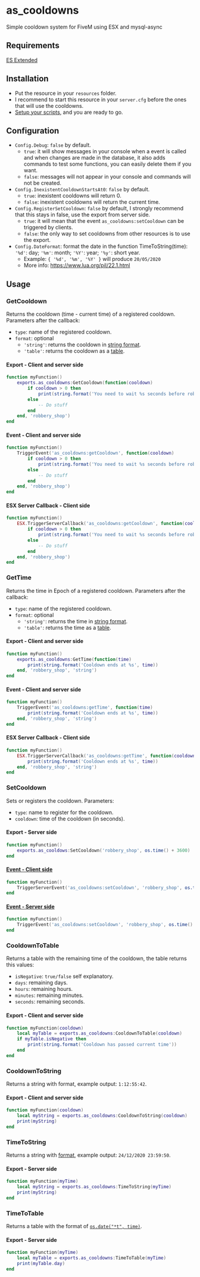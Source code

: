 # as_cooldowns
Simple cooldown system for FiveM using ESX and mysql-async

## Requirements
[ES Extended](https://github.com/ESX-Org/es_extended)

## Installation
- Put the resource in your `resources` folder.
- I recommend to start this resource in your `server.cfg` before the ones that will use the cooldowns.
- [Setup your scripts](#Usage), and you are ready to go.

## Configuration
- `Config.Debug`: `false` by default.
  - `true`: it will show messages in your console when a event is called and when changes are made in the database, it also adds commands to test some functions, you can easily delete them if you want.
  - `false`: messages will not appear in your console and commands will not be created.
- `Config.InexistentCooldownStartsAt0`: `false` by default.
  - `true`: inexistent cooldowns will return 0.
  - `false`: inexistent cooldowns will return the current time.
- `Config.RegisterSetCooldown`: `false` by default, I strongly recommend that this stays in false, use the export from server side.
  - `true`: it will mean that the event `as_cooldowns:setCooldown` can be triggered by clients.
  - `false`: the only way to set cooldowns from other resources is to use the export.
- `Config.DateFormat`: format the date in the function TimeToString(time): `'%d'`: day; `'%m'`: month; `'%Y'`: year; `'%y'`: short year.
  - Example: `{ '%d', '%m', '%Y' }` will produce `20/05/2020`
  - More info: https://www.lua.org/pil/22.1.html

## Usage

### GetCooldown
Returns the cooldown (time - current time) of a registered cooldown.
Parameters after the callback:
- `type`: name of the registered cooldown.
- `format`: optional
  - `'string'`: returns the cooldown in [string format](#CooldownToString).
  - `'table'`: returns the cooldown as a [table](#CooldownToTable).
#### Export - Client and server side
```lua
function myFunction()
    exports.as_cooldowns:GetCooldown(function(cooldown)
        if cooldown > 0 then
            print(string.format('You need to wait %s seconds before robbing this shop again', cooldown))
        else
            -- Do stuff
        end
    end, 'robbery_shop')
end
```
#### Event - Client and server side
```lua
function myFunction()
    TriggerEvent('as_cooldowns:getCooldown', function(cooldown)
        if cooldown > 0 then
            print(string.format('You need to wait %s seconds before robbing this shop again', cooldown))
        else
            -- Do stuff
        end
    end, 'robbery_shop')
end
```
#### ESX Server Callback - Client side
```lua
function myFunction()
    ESX.TriggerServerCallback('as_cooldowns:getCooldown', function(cooldown)
        if cooldown > 0 then
            print(string.format('You need to wait %s seconds before robbing this shop again', cooldown))
        else
            -- Do stuff
        end
    end, 'robbery_shop')
end
```

### GetTime
Returns the time in Epoch of a registered cooldown.
Parameters after the callback:
- `type`: name of the registered cooldown.
- `format`: optional
  - `'string'`: returns the time in [string format](#TimeToString).
  - `'table'`: returns the time as a [table](#TimeToTable).
#### Export - Client and server side
```lua
function myFunction()
    exports.as_cooldowns:GetTime(function(time)
        print(string.format('Cooldown ends at %s', time))
    end, 'robbery_shop', 'string')
end
```
#### Event - Client and server side
```lua
function myFunction()
    TriggerEvent('as_cooldowns:getTime', function(time)
        print(string.format('Cooldown ends at %s', time))
    end, 'robbery_shop', 'string')
end
```
#### ESX Server Callback - Client side
```lua
function myFunction()
    ESX.TriggerServerCallback('as_cooldowns:getTime', function(cooldown)
        print(string.format('Cooldown ends at %s', time))
    end, 'robbery_shop', 'string')
end
```

### SetCooldown
Sets or registers the cooldown.
Parameters:
- `type`: name to register for the cooldown.
- `cooldown`: time of the cooldown (in seconds).
#### Export - Server side
```lua
function myFunction()
    exports.as_cooldows:SetCooldown('robbery_shop', os.time() + 3600)
end
```
#### [Event - Client side](#Configuration)
```lua
function myFunction()
    TriggerServerEvent('as_cooldowns:setCooldown', 'robbery_shop', os.time() + 3600)
end
```
#### [Event - Server side](#Configuration)
```lua
function myFunction()
    TriggerEvent('as_cooldowns:setCooldown', 'robbery_shop', os.time() + 3600)
end
```

### CooldownToTable
Returns a table with the remaining time of the cooldown, the table returns this values:
- `isNegative`: `true/false` self explanatory.
- `days`: remaining days.
- `hours`: remaining hours.
- `minutes`: remaining minutes.
- `seconds`: remaining seconds.
#### Export - Client and server side
```lua
function myFunction(cooldown)
    local myTable = exports.as_cooldowns:CooldownToTable(cooldown)
    if myTable.isNegative then
        print(string.format('Cooldown has passed current time'))
    end
end
```
### CooldownToString
Returns a string with format, example output: `1:12:55:42`.
#### Export - Client and server side
```lua
function myFunction(cooldown)
    local myString = exports.as_cooldowns:CooldownToString(cooldown)
    print(myString)
end
```
### TimeToString
Returns a string with [format](#Configuration), example output: `24/12/2020 23:59:50`.
#### Export - Server side
```lua
function myFunction(myTime)
    local myString = exports.as_cooldowns:TimeToString(myTime)
    print(myString)
end
```
### TimeToTable
Returns a table with the format of [`os.date("*t", time)`](https://www.lua.org/pil/22.1.html).
#### Export - Server side
```lua
function myFunction(myTime)
    local myTable = exports.as_cooldowns:TimeToTable(myTime)
    print(myTable.day)
end
```

